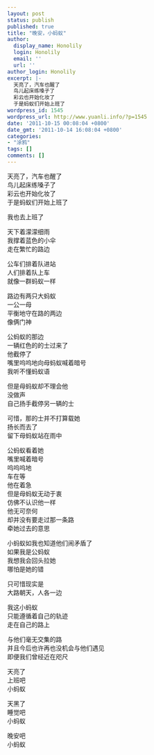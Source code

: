 ```yaml
---
layout: post
status: publish
published: true
title: "晚安，小蚂蚁"
author:
  display_name: Honolily
  login: Honolily
  email: ''
  url: ''
author_login: Honolily
excerpt: |-
  天亮了，汽车也醒了
  鸟儿起床练嗓子了
  彩云也开始化妆了
  于是蚂蚁们开始上班了
wordpress_id: 1545
wordpress_url: http://www.yuanli.info/?p=1545
date: '2011-10-15 00:08:04 +0800'
date_gmt: '2011-10-14 16:08:04 +0800'
categories:
- "涂鸦"
tags: []
comments: []
---
```

<p>天亮了，汽车也醒了<br />
鸟儿起床练嗓子了<br />
彩云也开始化妆了<br />
于是蚂蚁们开始上班了<a id="more"></a><a id="more-1545"></a></p>
<p>我也去上班了</p>
<p>天下着濛濛细雨<br />
我撑着蓝色的小伞<br />
走在繁忙的路边</p>
<p>公车们排着队进站<br />
人们排着队上车<br />
就像一群蚂蚁一样</p>
<p>路边有两只大蚂蚁<br />
一公一母<br />
平衡地守在路的两边<br />
像俩门神</p>
<p>公蚂蚁的那边<br />
一辆红色的的士过来了<br />
他截停了<br />
嘴里呜呜地向母蚂蚁喊着暗号<br />
我听不懂蚂蚁语</p>
<p>但是母蚂蚁却不理会他<br />
没做声<br />
自己扬手截停另一辆的士</p>
<p>可惜，那的士并不打算载她<br />
扬长而去了<br />
留下母蚂蚁站在雨中</p>
<p>公蚂蚁看着她<br />
嘴里喊着暗号<br />
呜呜呜地<br />
车在等<br />
他在着急<br />
但是母蚂蚁无动于衷<br />
仿佛不认识他一样<br />
他无可奈何<br />
却并没有要走过那一条路<br />
牵她过去的意思</p>
<p>小蚂蚁如我也知道他们闹矛盾了<br />
如果我是公蚂蚁<br />
我想我会回头拉她<br />
哪怕是她的错</p>
<p>只可惜现实是<br />
大路朝天，人各一边</p>
<p>我这小蚂蚁<br />
只能遵循着自己的轨迹<br />
走在自己的路上</p>
<p>与他们毫无交集的路<br />
并且今后也许再也没机会与他们遇见<br />
即便我们曾经近在咫尺</p>
<p>天亮了<br />
上班吧<br />
小蚂蚁</p>
<p>天黑了<br />
睡觉吧<br />
小蚂蚁</p>
<p>晚安吧<br />
小蚂蚁</p>
